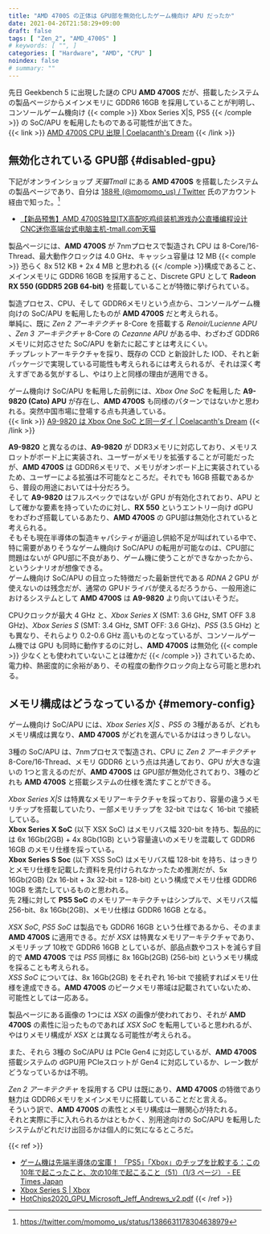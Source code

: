```yaml
---
title: "AMD 4700S の正体は GPU部を無効化したゲーム機向け APU だったか"
date: 2021-04-26T21:58:29+09:00
draft: false
tags: [ "Zen_2", "AMD_4700S" ]
# keywords: [ "", ]
categories: [ "Hardware", "AMD", "CPU" ]
noindex: false
# summary: ""
---
```


先日 Geekbench 5 に出現した謎の CPU **AMD 4700S** だが、搭載したシステムの製品ページからメインメモリに GDDR6 16GB を採用していることが判明し、コンソールゲーム機向け {{< comple >}} Xbox Series X|S, PS5 {{< /comple >}} の SoC/APU を転用したものである可能性が出てきた。  
{{< link >}} [AMD 4700S CPU 出現 | Coelacanth's Dream](/posts/2021/04/22/amd-4700s/) {{< /link >}}

## 無効化されている GPU部 {#disabled-gpu}

下記がオンラインショップ *天猫Tmall* にある **AMD 4700S** を搭載したシステムの製品ページであり、自分は [188号 (@momomo_us) / Twitter](https://twitter.com/momomo_us) 氏のアカウント経由で知った。[^tw-4700s-system]  

 * [【新品预售】AMD 4700S独显ITX高配吃鸡组装机游戏办公直播编程设计CNC迷你高端台式电脑主机-tmall.com天猫](https://detail.tmall.com/item.htm?id=643602411425&sku_properties=5919063:6536025)

製品ページには、**AMD 4700S** が 7nmプロセスで製造され CPU は 8-Core/16-Thread、最大動作クロックは 4.0 GHz、キャッシュ容量は 12 MB {{< comple >}} 恐らく 8x 512 KB + 2x 4 MB と思われる {{< /comple >}}構成であること、  
メインメモリに GDDR6 16GB を採用すること、Discrete GPU として **Radeon RX 550 (GDDR5 2GB 64-bit)** を搭載していることが特徴に挙げられている。  

[^tw-4700s-system]: <https://twitter.com/momomo_us/status/1386631178304638979>

製造プロセス、CPU、そして GDDR6メモリという点から、コンソールゲーム機向けの SoC/APU を転用したものが **AMD 4700S** だと考えられる。  
単純に、既に *Zen 2 アーキテクチャ* 8-Core を搭載する *Renoir/Lucienne APU* 、*Zen 3 アーキテクチャ* 8-Core の *Cezanne APU* がある中、わざわざ GDDR6メモリに対応させた SoC/APU を新たに起こすとは考えにくい。  
チップレットアーキテクチャを採り、既存の CCD と新設計した IOD、それと新パッケージで実現している可能性も考えられるには考えられるが、それは深く考えすぎである気がするし、やはり上と同様の理由が適用できる。  

ゲーム機向け SoC/APU を転用した前例には、*Xbox One SoC* を転用した **A9-9820 (Cato) APU** が存在し、**AMD 4700S** も同様のパターンではないかと思われる。突然中国市場に登場する点も共通している。  
{{< link >}} [A9-9820 は Xbox One SoC と同一ダイ | Coelacanth's Dream](/posts/2020/10/14/a9-9820-silicon/) {{< /link >}}

**A9-9820** と異なるのは、**A9-9820** が DDR3メモリに対応しており、メモリスロットがボード上に実装され、ユーザーがメモリを拡張することが可能だったが、**AMD 4700S** は GDDR6メモリで、メモリがオンボード上に実装されているため、ユーザーによる拡張は不可能なところだ。それでも 16GB 搭載であるから、普段の用途においては十分だろう。  
そして **A9-9820** はフルスペックではないが GPU が有効化されており、APU として確かな要素を持っていたのに対し、**RX 550** というエントリー向け dGPU をわざわざ搭載しているあたり、**AMD 4700S** の GPU部は無効化されていると考えられる。  
そもそも現在半導体の製造キャパシティが逼迫し供給不足が叫ばれている中で、特に需要がありそうなゲーム機向け SoC/APU の転用が可能なのは、CPU部に問題はないが GPU部に不良があり、ゲーム機に使うことができなかったから、というシナリオが想像できる。  
ゲーム機向け SoC/APU の目立った特徴だった最新世代である *RDNA 2* GPU が使えないのは残念だが、通常の GPUドライバが使えるだろうから、一般用途におけるシステムとして **AMD 4700S** は **A9-9820** より向いてはいそうだ。  

CPUクロックが最大 4 GHz と、*Xbox Series X* (SMT: 3.6 GHz, SMT OFF 3.8 GHz)、*Xbox Series S* (SMT: 3.4 GHz, SMT OFF: 3.6 GHz)、*PS5* (3.5 GHz) とも異なり、それらより 0.2-0.6 GHz 高いものとなっているが、コンソールゲーム機では GPU も同時に動作するのに対し、**AMD 4700S** は無効化 {{< comple >}} 少なくとも使われていないことは確かだ {{< /comple >}} されているため、電力枠、熱密度的に余裕があり、その程度の動作クロック向上なら可能と思われる。  

## メモリ構成はどうなっているか {#memory-config}

ゲーム機向け SoC/APU には、*Xbox Series X|S* 、*PS5* の 3種があるが、どれもメモリ構成は異なり、**AMD 4700S** がどれを選んでいるかははっきりしない。  

3種の SoC/APU は、7nmプロセスで製造され、CPU に *Zen 2 アーキテクチャ* 8-Core/16-Thread、メモリ GDDR6 という点は共通しており、GPU が大きな違いの 1つと言えるのだが、**AMD 4700S** は GPU部が無効化されており、3種のどれも **AMD 4700S** と搭載システムの仕様を満たすことができる。  

*Xbox Series X|S* は特異なメモリアーキテクチャを採っており、容量の違うメモリチップを搭載していたり、一部メモリチップを 32-bit ではなく 16-bit で接続している。  
**Xbox Series X SoC** (以下 XSX SoC) はメモリバス幅 320-bit を持ち、製品的には 6x 16Gb(2GB) + 4x 8Gb(1GB) という容量違いのメモリを混載して GDDR6 16GB のメモリ仕様を採っている。  
**Xbox Series S Soc** (以下 XSS SoC) はメモリバス幅 128-bit を持ち、はっきりとメモリ仕様を記載した資料を見付けられなかったため推測だが、5x 16Gb(2GB) (2x 16-bit + 3x 32-bit = 128-bit) という構成でメモリ仕様 GDDR6 10GB を満たしているものと思われる。  
先 2種に対して **PS5 SoC** のメモリアーキテクチャはシンプルで、メモリバス幅 256-bit、8x 16Gb(2GB)、メモリ仕様は GDDR6 16GB となる。

*XSX SoC*, *PS5 SoC* は製品でも GDDR6 16GB という仕様であるから、そのまま **AMD 4700S** に適用できる。だが *XSX* は特異なメモリアーキテクチャであり、メモリチップ 10枚で GDDR6 16GB としているが、部品点数やコストを減らす目的で **AMD 4700S** では *PS5* 同様に 8x 16Gb(2GB) (256-bit) というメモリ構成を採ることも考えられる。  
*XSS SoC* については、8x 16Gb(2GB) をそれぞれ 16-bit で接続すればメモリ仕様を達成できる。**AMD 4700S** のピークメモリ帯域は記載されていないため、可能性としては一応ある。  

製品ページにある画像の 1つには *XSX* の画像が使われており、それが **AMD 4700S** の素性に沿ったものであれば *XSX SoC* を転用していると思われるが、やはりメモリ構成が *XSX* とは異なる可能性が考えられる。  

また、それら 3種の SoC/APU は PCIe Gen4 に対応しているが、**AMD 4700S** 搭載システムの dGPU用 PCIeスロットが Gen4 に対応しているか、レーン数がどうなっているかは不明。  

*Zen 2 アーキテクチャ* を採用する CPU は既にあり、**AMD 4700S** の特徴であり魅力は GDDR6メモリをメインメモリに搭載していることだと言える。  
そういう訳で、**AMD 4700S** の素性とメモリ構成は一層関心が持たれる。  
それと実際に手に入れられるかはともかく、別用途向けの SoC/APU を転用したシステムがどれだけ出回るかは個人的に気になるところだ。  

{{< ref >}}
 * [ゲーム機は先端半導体の宝庫！ 「PS5」「Xbox」のチップを比較する：この10年で起こったこと、次の10年で起こること（51）（1/3 ページ） - EE Times Japan](https://eetimes.jp/ee/articles/2104/05/news012.html)
 * [Xbox Series S | Xbox](https://www.xbox.com/en-US/consoles/xbox-series-s#target-specs)
 * [HotChips2020_GPU_Microsoft_Jeff_Andrews_v2.pdf](https://www.hotchips.org/assets/program/conference/day1/HotChips2020_GPU_Microsoft_Jeff_Andrews_v2.pdf)
{{< /ref >}}


